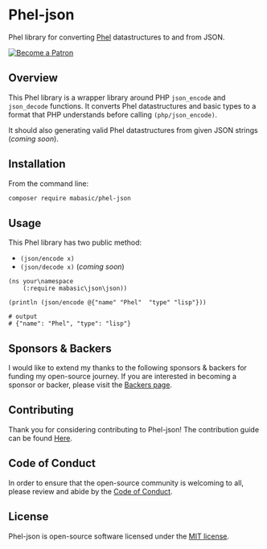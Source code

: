 # Phel-json

Phel library for converting [Phel](https://phel-lang.org/) datastructures to and from JSON.

[![Become a Patron](https://img.shields.io/badge/Become%20a-Patron-f96854.svg?style=for-the-badge)](https://www.patreon.com/laravelista)

## Overview

This Phel library is a wrapper library around PHP `json_encode` and `json_decode` functions. It converts Phel datastructures and basic types to a format that PHP understands before calling `(php/json_encode)`.

It should also generating valid Phel datastructures from given JSON strings (*coming soon*).


## Installation

From the command line:

```bash
composer require mabasic/phel-json
```

## Usage

This Phel library has two public method:

- `(json/encode x)`
- `(json/decode x)` (*coming soon*)


```phel
(ns your\namespace
    (:require mabasic\json\json))

(println (json/encode @{"name" "Phel"  "type" "lisp"}))

# output
# {"name": "Phel", "type": "lisp"}
```

## Sponsors & Backers

I would like to extend my thanks to the following sponsors & backers for funding my open-source journey. If you are interested in becoming a sponsor or backer, please visit the [Backers page](https://mariobasic.com/backers).


## Contributing

Thank you for considering contributing to Phel-json! The contribution guide can be found [Here](https://mariobasic.com/contributing).


## Code of Conduct

In order to ensure that the open-source community is welcoming to all, please review and abide by the [Code of Conduct](https://mariobasic.com/code-of-conduct).


## License

Phel-json is open-source software licensed under the [MIT license](https://opensource.org/licenses/MIT).
